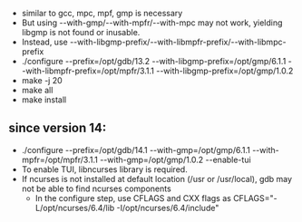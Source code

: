 - similar to gcc, mpc, mpf, gmp is necessary
- But using --with-gmp/--with-mpfr/--with-mpc may not work, yielding libgmp is not found or inusable.
- Instead, use --with-libgmp-prefix/--with-libmpfr-prefix/--with-libmpc-prefix
- ./configure --prefix=/opt/gdb/13.2 --with-libgmp-prefix=/opt/gmp/6.1.1  --with-libmpfr-prefix=/opt/mpfr/3.1.1 --with-libgmp-prefix=/opt/gmp/1.0.2
- make -j 20
- make all
- make install


## since version 14:
- ./configure --prefix=/opt/gdb/14.1 --with-gmp=/opt/gmp/6.1.1  --with-mpfr=/opt/mpfr/3.1.1 --with-gmp=/opt/gmp/1.0.2 --enable-tui
- To enable TUI, libncurses library is required.
- If ncurses is not installed at default location (/usr or /usr/local), gdb may not be able to find ncurses components
  - In the configure step, use CFLAGS and CXX flags as CFLAGS="-L/opt/ncurses/6.4/lib -I/opt/ncurses/6.4/include"

